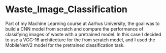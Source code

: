 # Waste_Image_Classification

Part of my Machine Learning course at Aarhus University, the goal was to build a CNN model from scratch and compare the performance of classifying images of waste with a pretrained model. In this case I decided to use a VGG-16 architecture for the from scratch model, and I used the MobileNetV2 model for the pretrained classification task.
